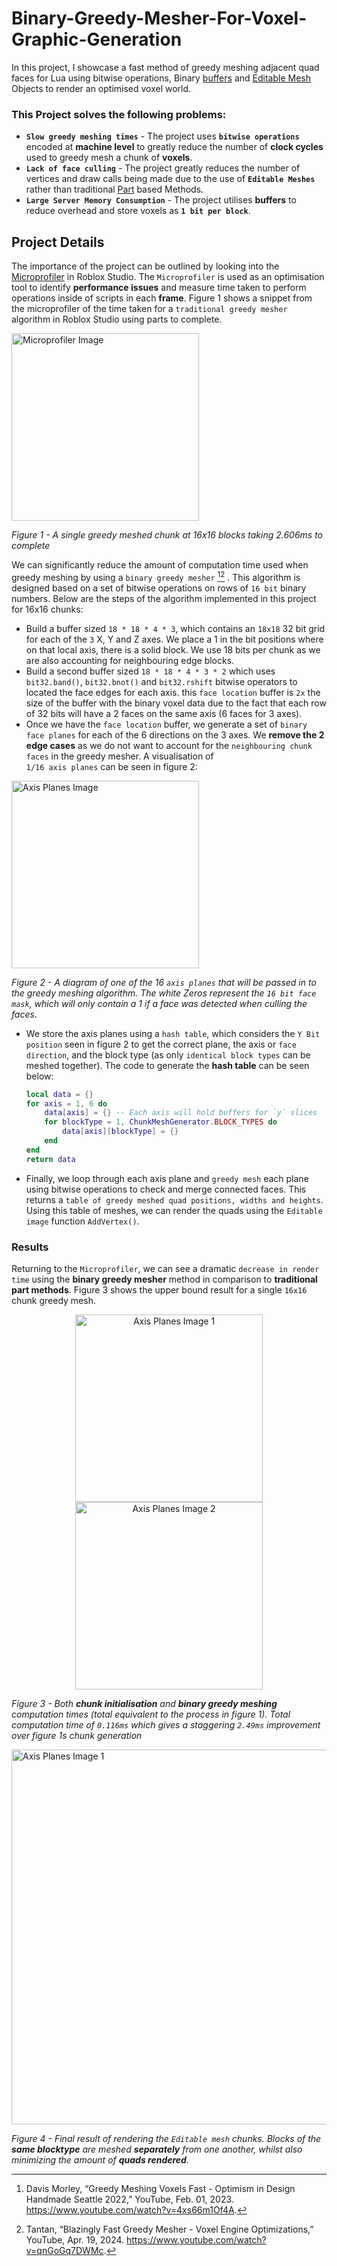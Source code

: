 # Binary-Greedy-Mesher-For-Voxel-Graphic-Generation

In this project, I showcase a fast method of greedy meshing adjacent quad faces for Lua using bitwise operations, Binary [buffers](https://create.roblox.com/docs/reference/engine/libraries/buffer) and [Editable Mesh](https://create.roblox.com/docs/reference/engine/classes/EditableMesh) Objects to render an optimised voxel world.

### This Project solves the following problems:
  - **`Slow greedy meshing times`** - The project uses **`bitwise operations`** encoded at **machine level** to greatly reduce the number of **clock cycles** used to greedy mesh a chunk of **voxels**.
  - **`Lack of face culling`** - The project greatly reduces the number of vertices and draw calls being made due to the use of **`Editable Meshes`** rather than traditional [Part](https://create.roblox.com/docs/reference/engine/classes/Part) based Methods.
  - **`Large Server Memory Consumption`** - The project utilises **buffers** to reduce overhead and store voxels as **`1 bit per block`**.

## Project Details

The importance of the project can be outlined by looking into the [Microprofiler](https://create.roblox.com/docs/studio/microprofiler) in Roblox Studio. The `Microprofiler` is used as an optimisation tool to identify **performance issues** and measure time taken to perform operations inside of scripts in each **frame**. Figure 1 shows a snippet from the microprofiler of the time taken for a `traditional greedy mesher` algorithm in Roblox Studio using parts to complete.


<img src="https://github.com/user-attachments/assets/fc2933ee-fcd5-4b80-bd22-0a8bcb6f4224" alt="Microprofiler Image" width="300"/>

*Figure 1 - A single greedy meshed chunk at 16x16 blocks taking 2.606ms to complete*

We can significantly reduce the amount of computation time used when greedy meshing by using a `binary greedy mesher` [^1][^2] . This algorithm is designed based on a set of bitwise operations on rows of `16 bit` binary numbers. Below are the steps of the algorithm implemented in this project for 16x16 chunks:

  - Build a buffer sized `18 * 18 * 4 * 3`, which contains an `18x18` 32 bit grid for each of the `3` X, Y and Z axes. We place a 1 in the bit positions where on that local axis, there is a solid block. We use 18 bits per chunk as we are also accounting for neighbouring    edge blocks.
  - Build a second buffer sized `18 * 18 * 4 * 3 * 2` which uses `bit32.band()`, `bit32.bnot()` and `bit32.rshift` bitwise operators to located the face edges for each axis. this `face location` buffer is `2x` the size of the buffer with the binary voxel data due to the     fact that each row of 32 bits will have a 2 faces on the same axis (6 faces for 3 axes).
  - Once we have the `face location` buffer, we generate a set of `binary face planes` for each of the 6 directions on the 3 axes. We **remove the 2 edge cases** as we do not want to account for the `neighbouring chunk faces` in the greedy mesher. A visualisation of     
  `1/16 axis planes` can be seen in figure 2:

  <img src="https://github.com/user-attachments/assets/c70054c2-55f9-4ba2-9ddd-41a904354fbb" alt="Axis Planes Image" width="300"/>

  *Figure 2 - A diagram of one of the 16 `axis planes` that will be passed in to the greedy meshing algorithm. The white Zeros represent the `16 bit face mask`, which will only contain a 1 if a face was detected when culling the faces*.

  - We store the axis planes using a `hash table`, which considers the `Y Bit position` seen in figure 2 to get the correct plane, the axis or `face direction`, and the block type (as only `identical block types` can be meshed together). The code to generate the **hash table** can be seen below:

    ```lua
    local data = {}
  	for axis = 1, 6 do
  		data[axis] = {} -- Each axis will hold buffers for `y` slices
  		for blockType = 1, ChunkMeshGenerator.BLOCK_TYPES do
  			data[axis][blockType] = {}
  		end
  	end
  	return data
    ```

  - Finally, we loop through each axis plane and `greedy mesh` each plane using bitwise operations to check and merge connected faces. This returns a `table of greedy meshed quad positions, widths and heights`. Using this table of meshes, we can render the quads using the `Editable image` function `AddVertex()`.

### Results

Returning to the `Microprofiler`, we can see a dramatic `decrease in render time` using the **binary greedy mesher** method in comparison to **traditional part methods**. Figure 3 shows the upper bound result for a single `16x16` chunk greedy mesh.

<p align="center">
  <img src="https://github.com/user-attachments/assets/4c8dbb0f-4e16-4f40-8dd4-d070d042315f" alt="Axis Planes Image 1" width="300"/>
  <img src="https://github.com/user-attachments/assets/e8f76210-9e1a-497c-8e83-c30eb6d09fe5" alt="Axis Planes Image 2" width="300"/>
</p>

*Figure 3 - Both **chunk initialisation** and **binary greedy meshing** computation times (total equivalent to the process in figure 1). Total computation time of `0.116ms` which gives a staggering `2.49ms` improvement over figure 1s chunk generation*

<img src="https://github.com/user-attachments/assets/6be719f1-2f25-4d1d-aac2-52c5f9b5f9ec" alt="Axis Planes Image 1" width="600"/>

*Figure 4 - Final result of rendering the `Editable mesh` chunks. Blocks of the **same blocktype** are meshed **separately** from one another, whilst also minimizing the amount of **quads rendered**.*


[^1]: Davis Morley, “Greedy Meshing Voxels Fast - Optimism in Design Handmade Seattle 2022,” YouTube, Feb. 01, 2023. https://www.youtube.com/watch?v=4xs66m1Of4A.
[^2]: Tantan, “Blazingly Fast Greedy Mesher - Voxel Engine Optimizations,” YouTube, Apr. 19, 2024. https://www.youtube.com/watch?v=qnGoGq7DWMc.
